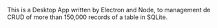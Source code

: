 This is a Desktop App written by Electron and Node, to management de CRUD of more than 150,000 records of a table in SQLite.
